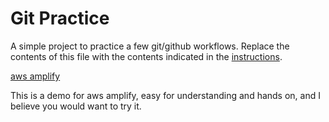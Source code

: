 # Git Practice
A simple project to practice a few git/github workflows.  Replace the contents of this file with the contents indicated in the [instructions](./instructions.md).

[aws amplify](https://aws.amazon.com/amplify/)

This is a demo for aws amplify, easy for understanding and hands on, and I believe you would want to try it.